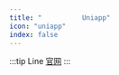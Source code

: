 ```yaml
---
title: "          Uniapp"
icon: "uniapp"
index: false
---
```

:::tip Line
[官网](https://uniapp.dcloud.net.cn/)
:::